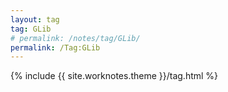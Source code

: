 ```yaml
---
layout: tag
tag: GLib
# permalink: /notes/tag/GLib/
permalink: /Tag:GLib
---
```

{% include {{ site.worknotes.theme }}/tag.html %}